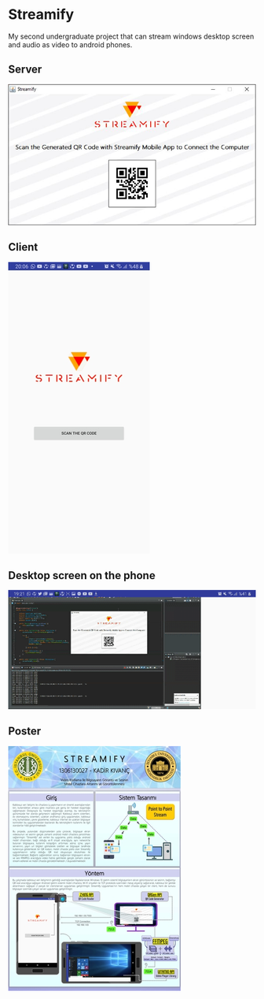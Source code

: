 # Streamify

My second undergraduate project that can stream windows desktop screen and audio as video to android phones.

## Server

![alt text](https://github.com/kivanckadir/streamify/blob/master/screenshots/server.jpg)

## Client

![alt text](https://github.com/kivanckadir/streamify/blob/master/screenshots/client.jpg)

## Desktop screen on the phone

![alt text](https://github.com/kivanckadir/streamify/blob/master/screenshots/gif.gif)

## Poster

![alt text](https://github.com/kivanckadir/streamify/blob/master/screenshots/poster.jpg)